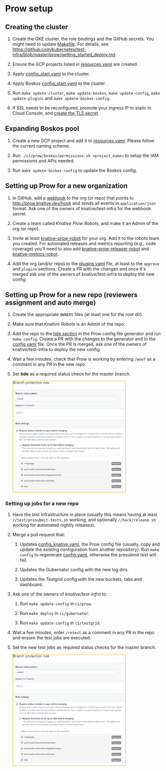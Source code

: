 # Prow setup

## Creating the cluster

1. Create the GKE cluster, the role bindings and the GitHub secrets. You might
   need to update [Makefile](./prow/Makefile). For details, see <https://github.com/kubernetes/test-infra/blob/master/prow/getting_started_deploy.md>.

1. Ensure the GCP projects listed in [resources.yaml](./prow/boskos/resources.yaml)
   are created.

1. Apply [config_start.yaml](./prow/config_start.yaml) to the cluster.

1. Apply Boskos [config_start.yaml](./prow/boskos/config_start.yaml) to the cluster.

1. Run `make update-cluster`, `make update-boskos`, `make update-config`,
   `make update-plugins` and `make update-boskos-config`.

1. If SSL needs to be reconfigured, promote your ingress IP to static in Cloud
   Console, and [create the TLS secret](https://kubernetes.io/docs/concepts/services-networking/ingress/#tls).

## Expanding Boskos pool

1. Create a new GCP project and add it to [resources.yaml](./prow/boskos/resources.yaml). Please follow the
   current naming scheme.

1. Run `./ci/prow/boskos/permissions.sh <project_name>` to setup the IAM permissions and APIs needed.

1. Run `make update-boskos-config` to update the Boskos config.

## Setting up Prow for a new organization

1. In GitHub, add a [webhook](https://developer.github.com/webhooks/) to the org (or repo) that points to
   <http://prow.knative.dev/hook> and sends all events in `application/json` format. Ask one of the owners
   of knative/test-infra for the webhook secret.

1. Create a team called *Knative Prow Robots*, and make it an Admin of the org (or repo).

1. Invite at least [knative-prow-robot](https://github.com/knative-prow-robot) for your org. Add it to the
   robots team you created. For automated releases and metrics reporting (e.g., code coverage) you'll need
   to also add [knative-prow-releaser-robot](https://github.com/knative-prow-releaser-robot) and
   [knative-metrics-robot](https://github.com/knative-metrics-robot).

1. Add the org (and/or repo) to the [plugins.yaml](./prow/plugins.yaml) file, at least to the `approve` and
   `plugins` sections. Create a PR with the changes and once it's merged ask one of the owners of
   knative/test-infra to deploy the new config.

## Setting up Prow for a new repo (reviewers assignment and auto merge)

1. Create the appropriate `OWNERS` files (at least one for the root dir).

1. Make sure that *Knative Robots* is an Admin of the repo.

1. Add the repo to the [tide section](https://github.com/knative/test-infra/blob/2f046b32301e50242b2723c13f6f37588993e89e/ci/prow/templates/prow_config_header.yaml#L56)
   in the Prow config file generator and run `make config`. Create a PR with the
   changes to the generator and to the [config.yaml](./prow/config.yaml) file. Once
   the PR is merged, ask one of the owners of knative/test-infra to deploy the new
   config.

1. Wait a few minutes, check that Prow is working by entering `/woof` as a
   comment in any PR in the new repo.

1. Set **tide** as a required status check for the master branch.

   ![Branch Checks](branch_checks.png)

### Setting up jobs for a new repo

1. Have the test infrastructure in place (usually this means having at least
   `//test/presubmit-tests.sh` working, and optionally `//hack/release.sh` working
   for automated nightly releases).

1. Merge a pull request that:

   1. Updates [config_knative.yaml](./prow/config_knative.yaml), the Prow config
      file (usually, copy and update the existing configuration from another repository).
      Run `make config` to regenerate [config.yaml](./prow/config.yaml), otherwise
      the presubmit test will fail.

   1. Updates the Gubernator config with the new log dirs.

   1. Updates the Testgrid config with the new buckets, tabs and dashboard.

1. Ask one of the owners of *knative/test-infra* to:

   1. Run `make update-config` in `ci/prow`.

   1. Run `make deploy` in `ci/gubernator`.

   1. Run `make update-config` in `ci/testgrid`.

1. Wait a few minutes, enter `/retest` as a comment in any PR in the repo and
   ensure the test jobs are executed.

1. Set the new test jobs as required status checks for the master branch.

   ![Branch Checks](branch_checks.png)

